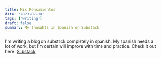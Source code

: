 ```yaml
---
title: Mis Pensamientos
date: '2023-07-29'
tags: ['writing']
draft: false
summary: My thoughts in Spanish on Substack
---
```


I'm writing a blog on substack completely in spanish.
My spanish needs a lot of work, but I'm certain will improve with time and practice.
Check it out here: [Substack](https://adrianmoses.substack.com/)
